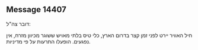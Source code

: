 ## Message 14407

דובר צה"ל: 

חיל האוויר יירט לפני זמן קצר בדרום הארץ, כלי טיס בלתי מאויש ששוגר מכיוון מזרח, אין נפגעים. 
הופעלו התרעות על פי מדיניות.

